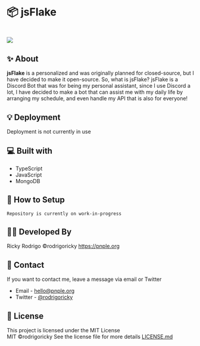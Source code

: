# 📦 jsFlake

<h1>
  <img src="https://c.tenor.com/OVzhLV_IRkwAAAAd/twice-the-feels.gif">
</h1>

## ✨ About

**jsFlake** is a personalized and was originally planned for closed-source, but I have decided to make it open-source. So, what is jsFlake? jsFlake is a Discord Bot that was for being my personal assistant, since I use Discord a lot, I have decided to make a bot that can assist me with my daily life by arranging my schedule, and even handle my API that is also for everyone!

## 💡 Deployment

Deployment is not currently in use

## 💻 Built with

- TypeScript
- JavaScript
- MongoDB


## 🍃 How to Setup

`Repository is currently on work-in-progress`

## 👨‍💻 Developed By

Ricky Rodrigo
©rodrigoricky 
https://pnple.org

## 💬 Contact

If you want to contact me, leave a message via email or Twitter

- Email - <hello@pnple.org>
- Twitter - [@rodrigoricky](https://twitter.com/rodrigorickyph)

## 📜 License

This project is licensed under the MIT License  
MIT ©rodrigoricky
See the license file for more details [LICENSE.md](https://github.com/rodrigoricky/jsflake/blob/main/LICENSE)
